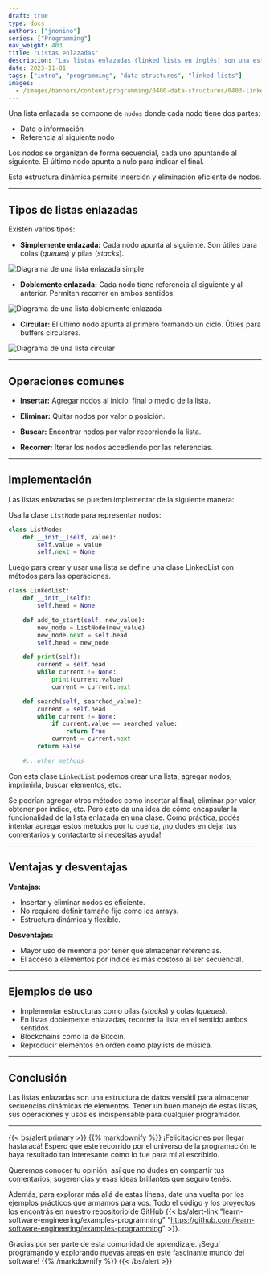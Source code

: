 ```yaml
---
draft: true
type: docs
authors: ["jnonino"]
series: ["Programming"]
nav_weight: 403
title: "Listas enlazadas"
description: "Las listas enlazadas (linked lists en inglés) son una estructura de datos dinámica y flexible que permite almacenar eficientemente colecciones de elementos. A diferencia de los arrays, las listas enlazadas no requieren reservar un tamaño fijo de antemano."
date: 2023-11-01
tags: ["intro", "programming", "data-structures", "linked-lists"]
images:
  - /images/banners/content/programming/0400-data-structures/0403-linked-lists.es.png
---
```


Una lista enlazada se compone de `nodos` donde cada nodo tiene dos partes:

- Dato o información
- Referencia al siguiente nodo

Los nodos se organizan de forma secuencial, cada uno apuntando al siguiente. El último nodo apunta a nulo para indicar el final.

Esta estructura dinámica permite inserción y eliminación eficiente de nodos.

---

## Tipos de listas enlazadas

Existen varios tipos:

- **Simplemente enlazada:** Cada nodo apunta al siguiente. Son útiles para colas (*queues*) y pilas (*stacks*).

![Diagrama de una lista enlazada simple](/images/content/programming/0400-data-structures-1/diagram-linked-list.jpg)

- **Doblemente enlazada:** Cada nodo tiene referencia al siguiente y al anterior. Permiten recorrer en ambos sentidos.

![Diagrama de una lista doblemente enlazada](/images/content/programming/0400-data-structures-1/diagram-double-linked-list.jpg)

- **Circular:** El último nodo apunta al primero formando un ciclo. Útiles para buffers circulares.

![Diagrama de una lista circular](/images/content/programming/0400-data-structures-1/diagram-circular-list.jpeg)

---

## Operaciones comunes

- **Insertar:** Agregar nodos al inicio, final o medio de la lista.

- **Eliminar:** Quitar nodos por valor o posición.

- **Buscar:** Encontrar nodos por valor recorriendo la lista.

- **Recorrer:** Iterar los nodos accediendo por las referencias.

---

## Implementación

Las listas enlazadas se pueden implementar de la siguiente manera:

Usa la clase `ListNode` para representar nodos:

```python
class ListNode:
    def __init__(self, value):
        self.value = value
        self.next = None
```

Luego para crear y usar una lista se define una clase LinkedList con métodos para las operaciones.

```python
class LinkedList:
    def __init__(self):
        self.head = None

    def add_to_start(self, new_value):
        new_node = ListNode(new_value)
        new_node.next = self.head
        self.head = new_node

    def print(self):
        current = self.head
        while current != None:
            print(current.value)
            current = current.next

    def search(self, searched_value):
        current = self.head
        while current != None:
            if current.value == searched_value:
                return True
            current = current.next
        return False

    #...other methods
```

Con esta clase `LinkedList` podemos crear una lista, agregar nodos, imprimirla, buscar elementos, etc.

Se podrían agregar otros métodos como insertar al final, eliminar por valor, obtener por índice, etc. Pero esto da una idea de cómo encapsular la funcionalidad de la lista enlazada en una clase. Como práctica, podés intentar agregar estos métodos por tu cuenta, ¡no dudes en dejar tus comentarios y contactarte si necesitas ayuda!

---

## Ventajas y desventajas

**Ventajas:**

- Insertar y eliminar nodos es eficiente.
- No requiere definir tamaño fijo como los arrays.
- Estructura dinámica y flexible.

**Desventajas:**

- Mayor uso de memoria por tener que almacenar referencias.
- El acceso a elementos por índice es más costoso al ser secuencial.

---

## Ejemplos de uso

- Implementar estructuras como pilas (*stacks*) y colas (*queues*).
- En listas doblemente enlazadas, recorrer la lista en el sentido ambos sentidos.
- Blockchains como la de Bitcoin.
- Reproducir elementos en orden como playlists de música.

---

## Conclusión

Las listas enlazadas son una estructura de datos versátil para almacenar secuencias dinámicas de elementos. Tener un buen manejo de estas listas, sus operaciones y usos es indispensable para cualquier programador.

---

{{< bs/alert primary >}}
{{% markdownify %}}
¡Felicitaciones por llegar hasta acá! Espero que este recorrido por el universo de la programación te haya resultado tan interesante como lo fue para mí al escribirlo.

Queremos conocer tu opinión, así que no dudes en compartir tus comentarios, sugerencias y esas ideas brillantes que seguro tenés.

Además, para explorar más allá de estas líneas, date una vuelta por los ejemplos prácticos que armamos para vos. Todo el código y los proyectos los encontrás en nuestro repositorio de GitHub {{< bs/alert-link "learn-software-engineering/examples-programming" "https://github.com/learn-software-engineering/examples-programming" >}}.

Gracias por ser parte de esta comunidad de aprendizaje. ¡Seguí programando y explorando nuevas areas en este fascinante mundo del software!
{{% /markdownify %}}
{{< /bs/alert >}}

